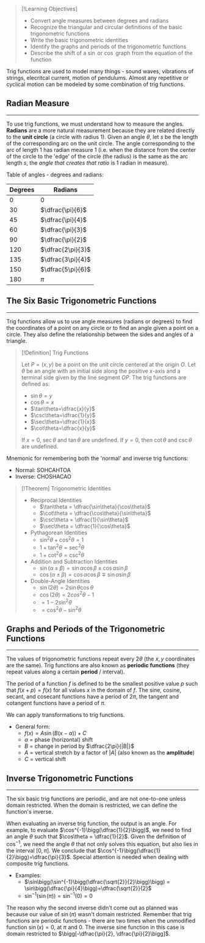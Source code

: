 >[!Learning Objectives]
>
>- Convert angle measures between degrees and radians
>- Recognize the triangular and circular definitions of the basic trigonometric functions
>- Write the basic trigonometric identities
>- Identify the graphs and periods of the trigonometric functions
>- Describe the shift of a $\sin$ or $\cos$ graph from the equation of the function

Trig functions are used to model many things - sound waves, vibrations of strings, elecritcal current, motion of pendulums. Almost any repetitive or cyclical motion can be modeled by some combination of trig functions.

## Radian Measure
---

To use trig functions, we must understand how to measure the angles. **Radians** are a more natural measurement because they are related directly to the **unit circle** (a circle with radius 1). Given an angle $\theta$, let $s$ be the length of the corresponding arc on the unit circle. The angle corresponding to the arc of length 1 has radian measure 1 (i.e. when the distance from the center of the circle to the 'edge' of the circle (the radius) is the same as the arc length $s$, the _angle that creates that ratio_ is 1 radian in measure).

Table of angles - degrees and radians:

|Degrees|Radians|
|-|-|
|0|0|
|30|$\dfrac{\pi}{6}$|
|45|$\dfrac{\pi}{4}$|
|60|$\dfrac{\pi}{3}$|
|90|$\dfrac{\pi}{2}$|
|120|$\dfrac{2\pi}{3}$|
|135|$\dfrac{3\pi}{4}$
|150|$\dfrac{5\pi}{6}$|
|180|$\pi$|

## The Six Basic Trigonometric Functions
---

Trig functions allow us to use angle measures (radians or degrees) to find the coordinates of a point on any circle or to find an angle given a point on a circle. They also define the relationship between the sides and angles of a triangle.

>[!Definition]
>Trig Functions
>
>Let $P=(x,y)$ be a point on the unit circle centered at the origin $O$. Let $\theta$ be an angle with an initial side along the positive x-axis and a terminal side given by the line segment $OP$. The trig functions are defined as:
>
>- $\sin\theta=y$
>- $\cos\theta=x$
>- $\tan\theta=\dfrac{x}{y}$
>- $\csc\theta=\dfrac{1}{y}$
>- $\sec\theta=\dfrac{1}{x}$
>- $\cot\theta=\dfrac{x}{y}$
>
>If $x=0$, $\sec\theta$ and $\tan\theta$ are undefined. If $y=0$, then $\cot\theta$ and $\csc\theta$ are undefined.

Mnemonic for remembering both the 'normal' and inverse trig functions:
- Normal: SOHCAHTOA
- Inverse: CHOSHACAO

>[!Theorem]
>Trigonometric Identities
>
>- Reciprocal Identities
>	- $\tan\theta = \dfrac{\sin\theta}{\cos\theta}$
>	- $\cot\theta = \dfrac{\cos\theta}{\sin\theta}$
>	- $\csc\theta = \dfrac{1}{\sin\theta}$
>	- $\sec\theta = \dfrac{1}{\cos\theta}$
>- Pythagorean Identities
>	- $\sin^2\theta + \cos^2\theta = 1$
>	- $1+\tan^2\theta = \sec^2\theta$
>	- $1+\cot^2\theta = \csc^2\theta$
>- Addition and Subtraction Identities
>	- $\sin(\alpha \pm \beta) = \sin\alpha\cos\beta \pm \cos\alpha\sin\beta$
>	- $\cos(\alpha \pm \beta) = \cos\alpha\cos\beta \mp \sin\alpha\sin\beta$
>- Double-Angle Identities
>	- $\sin(2\theta)=2\sin\theta\cos\theta$
>	- $\cos(2\theta)=2cos^2\theta - 1$
>	- $= 1-2\sin^2\theta$
>	- $= \cos^2\theta - \sin^2\theta$

## Graphs and Periods of the Trigonometric Functions
---

The values of trigonometric functions repeat every $2\theta$ (the $x,y$ coordinates are the same). Trig functions are also known as **periodic functions** (they repeat values along a certain **period** / interval). 

The period of a function $f$ is defined to be the smallest positive value $p$ such that $f(x+p)=f(x)$ for all values $x$ in the domain of $f$. The sine, cosine, secant, and cosecant functions have a period of $2\pi$, the tangent and cotangent functions have a period of $\pi$.

We can apply transformations to trig functions.

- General form:
	- $f(x)=A\sin(B(x-\alpha)) + C$
	- $\alpha$ = phase (horizontal) shift
	- $B$ = change in period by $\dfrac{2\pi}{|B|}$
	- $A$ = vertical stretch by a factor of $|A|$ (also known as the **amplitude**)
	- $C$ = vertical shift

## Inverse Trigonometric Functions
---

The six basic trig functions are periodic, and are not one-to-one unless domain restricted. When the domain is restricted, we can define the function's inverse.

When evaluating an inverse trig function, the output is an angle. For example, to evaluate $\cos^{-1}\bigg(\dfrac{1}{2}\bigg)$, we need to find an angle $\theta$ such that $\cos\theta = \dfrac{1}{2}$. Given the definition of $\cos^{-1}$, we need the angle $\theta$ that not only solves this equation, but also lies in the interval $[0,\pi]$. We conclude that $\cos^{-1}\bigg(\dfrac{1}{2}\bigg)=\dfrac{\pi}{3}$.
Special attention is needed when dealing with composite trig functions.

- Examples:
	- $\sin\bigg(\sin^{-1}\bigg(\dfrac{\sqrt{2}}{2}\bigg)\bigg) = \sin\bigg(\dfrac{\pi}{4}\bigg)=\dfrac{\sqrt{2}}{2}$
	- $\sin^{-1}(\sin(\pi)) = \sin^{-1}(0)=0$ 

The reason why the second inverse didn't come out as planned was because our value of $\sin(\pi)$ wasn't domain restricted. Remember that trig functions are periodic functions - there are two times when the unmodified function $\sin(x)=0$, at $\pi$ and $0$. The inverse sine function in this case is domain restricted to $\bigg[-\dfrac{\pi}{2}, \dfrac{\pi}{2}\bigg]$.